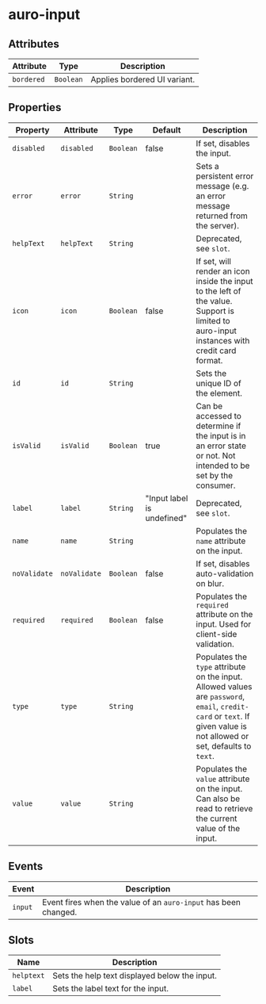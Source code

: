 # auro-input

## Attributes

| Attribute  | Type      | Description                  |
|------------|-----------|------------------------------|
| `bordered` | `Boolean` | Applies bordered UI variant. |

## Properties

| Property     | Attribute    | Type      | Default                    | Description                                      |
|--------------|--------------|-----------|----------------------------|--------------------------------------------------|
| `disabled`   | `disabled`   | `Boolean` | false                      | If set, disables the input.                      |
| `error`      | `error`      | `String`  |                            | Sets a persistent error message (e.g. an error message returned from the server). |
| `helpText`   | `helpText`   | `String`  |                            | Deprecated, see `slot`.                          |
| `icon`       | `icon`       | `Boolean` | false                      | If set, will render an icon inside the input to the left of the value. Support is limited to auro-input instances with credit card format. |
| `id`         | `id`         | `String`  |                            | Sets the unique ID of the element.               |
| `isValid`    | `isValid`    | `Boolean` | true                       | Can be accessed to determine if the input is in an error state or not. Not intended to be set by the consumer. |
| `label`      | `label`      | `String`  | "Input label is undefined" | Deprecated, see `slot`.                          |
| `name`       | `name`       | `String`  |                            | Populates the `name` attribute on the input.     |
| `noValidate` | `noValidate` | `Boolean` | false                      | If set, disables auto-validation on blur.        |
| `required`   | `required`   | `Boolean` | false                      | Populates the `required` attribute on the input. Used for client-side validation. |
| `type`       | `type`       | `String`  |                            | Populates the `type` attribute on the input. Allowed values are `password`, `email`, `credit-card`  or `text`. If given value is not allowed or set, defaults to `text`. |
| `value`      | `value`      | `String`  |                            | Populates the `value` attribute on the input. Can also be read to retrieve the current value of the input. |

## Events

| Event   | Description                                      |
|---------|--------------------------------------------------|
| `input` | Event fires when the value of an `auro-input` has been changed. |

## Slots

| Name       | Description                                   |
|------------|-----------------------------------------------|
| `helptext` | Sets the help text displayed below the input. |
| `label`    | Sets the label text for the input.            |
